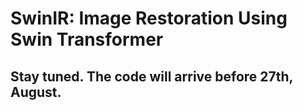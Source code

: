 # SwinIR: Image Restoration Using Swin Transformer
## Stay tuned. The code will arrive before 27th, August.
